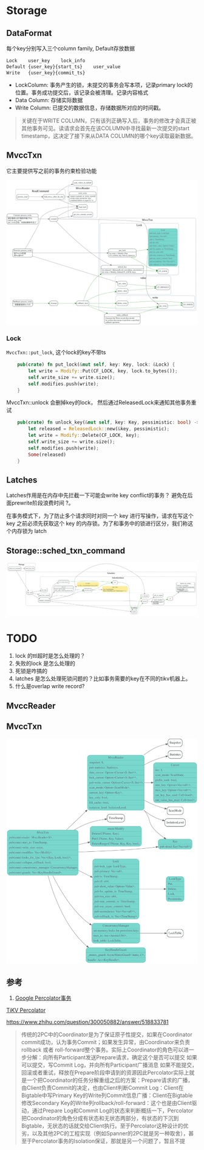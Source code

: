 # Storage

<!-- toc -->

## DataFormat

每个key分别写入三个column family, 
Default存放数据

```
Lock	user_key	lock_info
Default	{user_key}{start_ts}	user_value
Write	{user_key}{commit_ts}
```

* LockColumn: 事务产生的锁，未提交的事务会写本项，记录primary lock的位置。事务成功提交后，该记录会被清理。记录内容格式
* Data Column: 存储实际数据
* Write Column: 已提交的数据信息，存储数据所对应的时间戳。

> 关键在于WRITE COLUMN，只有该列正确写入后，事务的修改才会真正被其他事务可见。读请求会首先在该COLUMN中寻找最新一次提交的start timestamp，这决定了接下来从DATA COLUMN的哪个key读取最新数据。
## MvccTxn

它主要提供写之前的事务约束检验功能

![](./dot/Mvcctxn.svg)
### Lock

`MvccTxn::put_lock`, 这个lock的key不带ts

```rust
    pub(crate) fn put_lock(&mut self, key: Key, lock: &Lock) {
        let write = Modify::Put(CF_LOCK, key, lock.to_bytes());
        self.write_size += write.size();
        self.modifies.push(write);
    }
```
MvccTxn::unlock 会删掉key的lock， 然后通过ReleasedLock来通知其他事务重试
```rust
    pub(crate) fn unlock_key(&mut self, key: Key, pessimistic: bool) -> Option<ReleasedLock> {
        let released = ReleasedLock::new(&key, pessimistic);
        let write = Modify::Delete(CF_LOCK, key);
        self.write_size += write.size();
        self.modifies.push(write);
        Some(released)
    }
```

## Latches

Latches作用是在内存中先拦截一下可能会write key conflict的事务？
避免在后面prewrite阶段浪费时间 ?。

在事务模式下，为了防止多个请求同时对同一个 key 进行写操作，请求在写这个 key 之前必须先获取这个 key 的内存锁。为了和事务中的锁进行区分，我们称这个内存锁为 latch

## Storage::sched_txn_command

![](./dot/sched_txn_command.svg)


# TODO

1. lock 的ttl超时是怎么处理的？
2. 失败的lock 是怎么处理的
3. 死锁是咋搞的
4. latches 是怎么处理死锁问题的？比如事务需要的key在不同的tikv机器上。
5. 什么是overlap write record?

## MvccReader

## MvccTxn
![](./dot/mvcc_txn.svg)

## 参考

1. [Google Percolator事务](https://zhuanlan.zhihu.com/p/53197633)

[TiKV Percolator](https://tikv.org/deep-dive/distributed-transaction/percolator/)

https://www.zhihu.com/question/300050882/answer/518833781
> 传统的2PC中的Coordinator是为了保证原子性提交，如果在Coordinator commit成功，认为事务Commit；如果发生异常，由Coordinator来负责rollback 或者 roll-forward整个事务。实际上Coordinator的角色可以进一步分解：向所有Participant发送Prepare请求，确定这个是否可以提交 如果可以提交，写Commit Log，并向所有Participant广播消息 如果不能提交，回滚或者重试，释放在Prepare阶段申请到的资源因此Percolator实际上就是一个把Coordinator的任务分解重组之后的方案：Prepare请求的广播，由Client负责Commit的决定，也由Client判断Commit Log：Client在Bigtable中写Primary Key的Write列Commit信息广播：Client在Bigtable修改Secondary Key的Write列rollback/roll-forward：这个也是由Client驱动，通过Prepare Log和Commit Log的状态来判断概括一下，Percolator把Coordinator的角色分成有状态和无状态两部分，有状态的下沉到Bigtable，无状态的话就交给Client执行。至于Percolator这种设计的优劣，以及其他2PC的工程实现（例如Spanner的2PC就是另一种取舍），甚至于Percolator事务的Isolation保证，那就是另一个问题了，暂且不提
